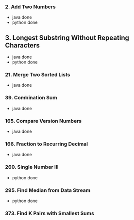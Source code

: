 ### 2. Add Two Numbers

- java done
- python done

## 3. Longest Substring Without Repeating Characters

- java done
- python done

### 21. Merge Two Sorted Lists

- java done

### 39. Combination Sum

- java done

### 165. Compare Version Numbers

- java done

### 166. Fraction to Recurring Decimal

- java done


### 260. Single Number III

- python done


### 295. Find Median from Data Stream

- python done

### 373. Find K Pairs with Smallest Sums
